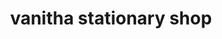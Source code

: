 ---
title: "vanitha stationary shop"
url: /chittar/vanitha-stationary-shop/
shop: office supplies
---
